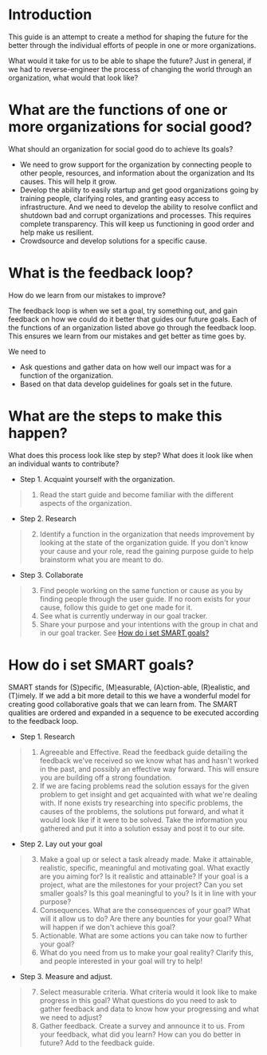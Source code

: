 # Introduction

This guide is an attempt to create a method for shaping the future for the better through the individual efforts of people in one or more organizations.

What would it take for us to be able to shape the future? Just in general, if we had to reverse-engineer the process of changing the world through an organization, what would that look like?

# What are the functions of one or more organizations for social good?

What should an organization for social good do to achieve Its goals?

- We need to grow support for the organization by connecting people to other people, resources, and information about the organization and Its causes. This will help it grow.
- Develop the ability to easily startup and get good organizations going by training people, clarifying roles, and granting easy access to infrastructure. And we need to develop the ability to resolve conflict and shutdown bad and corrupt organizations and processes. This requires complete transparency. This will keep us functioning in good order and help make us resilient.
- Crowdsource and develop solutions for a specific cause.

# What is the feedback loop?

How do we learn from our mistakes to improve?

The feedback loop is when we set a goal, try something out, and gain feedback on how we could do it better that guides our future goals. Each of the functions of an organization listed above go through the feedback loop. This ensures we learn from our mistakes and get better as time goes by.

We need to
- Ask questions and gather data on how well our impact was for a function of the organization.
- Based on that data develop guidelines for goals set in the future.

# What are the steps to make this happen?

What does this process look like step by step? What does it look like when an individual wants to contribute?

- Step 1. Acquaint yourself with the organization.
> 1. Read the start guide and become familiar with the different aspects of the organization.
- Step 2. Research
> 2. Identify a function in the organization that needs improvement by looking at the state of the organization guide. If you don't know your cause and your role, read the gaining purpose guide to help brainstorm what you are meant to do.
- Step 3. Collaborate
> 3. Find people working on the same function or cause as you by finding people through the user guide. If no room exists for your cause, follow this guide to get one made for it.
> 4. See what is currently underway in our goal tracker.
> 5. Share your purpose and your intentions with the group in chat and in our goal tracker. See [How do i set SMART goals?](#how-do-i-set-smart-goals?)


# How do i set SMART goals?

SMART stands for (S)pecific, (M)easurable, (A)ction-able, (R)ealistic, and (T)imely. If we add a bit more detail to this we have a wonderful model for creating good collaborative goals that we can learn from. The SMART qualities are ordered and expanded in a sequence to be executed according to the feedback loop.

- Step 1. Research
> 1. Agreeable and Effective. Read the feedback guide detailing the feedback we've received so we know what has and hasn't worked in the past, and possibly an effective way forward. This will ensure you are building off a strong foundation.
> 2. If we are facing problems read the solution essays for the given problem to get insight and get acquainted with what we're dealing with. If none exists try researching into specific problems, the causes of the problems, the solutions put forward, and what it would look like if it were to be solved. Take the information you gathered and put it into a solution essay and post it to our site.
- Step 2. Lay out your goal
> 3. Make a goal up or select a task already made. Make it attainable, realistic, specific, meaningful and motivating goal. What exactly are you aiming for? Is it realistic and attainable? If your goal is a project, what are the milestones for your project? Can you set smaller goals? Is this goal meaningful to you? Is it in line with your purpose?
> 4. Consequences. What are the consequences of your goal? What will it allow us to do? Are there any bounties for your goal? What will happen if we don't achieve this goal?
> 5. Actionable. What are some actions you can take now to further your goal?
> 6. What do you need from us to make your goal reality? Clarify this, and people interested in your goal will try to help!
- Step 3. Measure and adjust.
> 7. Select measurable criteria. What criteria would it look like to make progress in this goal? What questions do you need to ask to gather feedback and data to know how your progressing and what we need to adjust?
> 8. Gather feedback. Create a survey and announce it to us. From your feedback, what did you learn? How can you do better in future? Add to the feedback guide.
